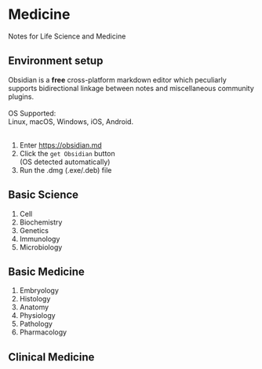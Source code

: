 # Medicine
Notes for Life Science and Medicine

## Environment setup
Obsidian is a **free** cross-platform markdown editor which peculiarly supports bidirectional linkage between notes and miscellaneous community plugins. 
<br><br>
OS Supported: <br>Linux, macOS, Windows, iOS, Android.
<br><br>
1. Enter https://obsidian.md
2. Click the `get Obsidian` button <br>(OS detected automatically)
3. Run the .dmg (.exe/.deb) file

## Basic Science
1. Cell
2. Biochemistry
3. Genetics
4. Immunology
5. Microbiology
## Basic Medicine
1. Embryology
2. Histology
3. Anatomy
4. Physiology
5. Pathology
6. Pharmacology
## Clinical Medicine
